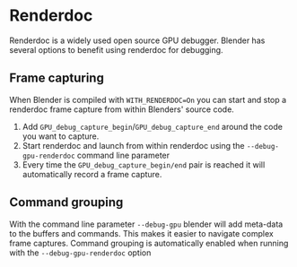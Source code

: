 # Renderdoc

Renderdoc is a widely used open source GPU debugger. Blender has several options
to benefit using renderdoc for debugging.

## Frame capturing

When Blender is compiled with `WITH_RENDERDOC=On` you can start and stop a renderdoc
frame capture from within Blenders' source code.

1. Add `GPU_debug_capture_begin`/`GPU_debug_capture_end` around the code you want to capture.
2. Start renderdoc and launch from within renderdoc using the `--debug-gpu-renderdoc` command
   line parameter
3. Every time the `GPU_debug_capture_begin/end` pair is reached it will automatically record
   a frame capture.

## Command grouping

With the command line parameter `--debug-gpu` blender will add meta-data to the buffers and
commands. This makes it easier to navigate complex frame captures. Command grouping
is automatically enabled when running with the `--debug-gpu-renderdoc` option
